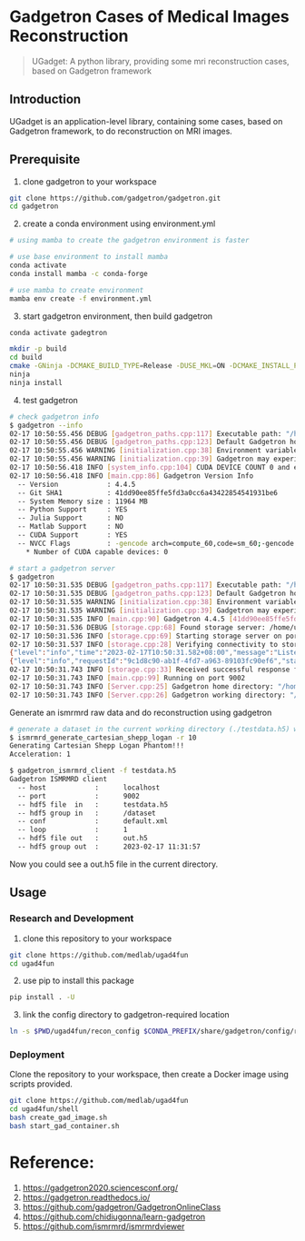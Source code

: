# Gadgetron Cases of Medical Images Reconstruction

> UGadget: A python library, providing some mri reconstruction cases, based on Gadgetron framework

## Introduction

UGadget is an application-level library, containing some cases, based on Gadgetron framework, to do reconstruction on MRI images.  

## Prerequisite
1. clone gadgetron to your workspace
```bash
git clone https://github.com/gadgetron/gadgetron.git
cd gadgetron
```
2. create a conda environment using environment.yml
```bash
# using mamba to create the gadgetron environment is faster

# use base environment to install mamba
conda activate
conda install mamba -c conda-forge

# use mamba to create environment
mamba env create -f environment.yml
```
3. start gadgetron environment, then build gadgetron
```bash
conda activate gadegtron

mkdir -p build
cd build
cmake -GNinja -DCMAKE_BUILD_TYPE=Release -DUSE_MKL=ON -DCMAKE_INSTALL_PREFIX=${CONDA_PREFIX} ../
ninja
ninja install
```
4. test gadgetron
```bash
# check gadgetron info
$ gadgetron --info
02-17 10:50:55.456 DEBUG [gadgetron_paths.cpp:117] Executable path: "/home/uih/miniconda3/envs/gadgetron/bin/gadgetron"
02-17 10:50:55.456 DEBUG [gadgetron_paths.cpp:123] Default Gadgetron home: "/home/uih/miniconda3/envs/gadgetron"
02-17 10:50:55.456 WARNING [initialization.cpp:38] Environment variable 'OMP_WAIT_POLICY' not set to 'PASSIVE'.
02-17 10:50:55.456 WARNING [initialization.cpp:39] Gadgetron may experience serious performance issues under heavy load (multiple simultaneous reconstructions, etc.)
02-17 10:50:56.418 INFO [system_info.cpp:104] CUDA DEVICE COUNT 0 and error number 35
02-17 10:50:56.418 INFO [main.cpp:86] Gadgetron Version Info
  -- Version            : 4.4.5
  -- Git SHA1           : 41dd90ee85ffe5fd3a0cc6a43422854541931be6
  -- System Memory size : 11964 MB
  -- Python Support     : YES
  -- Julia Support      : NO
  -- Matlab Support     : NO
  -- CUDA Support       : YES
  -- NVCC Flags         : -gencode arch=compute_60,code=sm_60;-gencode arch=compute_61,code=sm_61;-gencode arch=compute_70,code=sm_70;-gencode arch=compute_75,code=sm_75;-gencode arch=compute_80,code=sm_80;-gencode arch=compute_86,code=sm_86 --std=c++17
    * Number of CUDA capable devices: 0

# start a gadgetron server
$ gadgetron
02-17 10:50:31.535 DEBUG [gadgetron_paths.cpp:117] Executable path: "/home/uih/miniconda3/envs/gadgetron/bin/gadgetron"
02-17 10:50:31.535 DEBUG [gadgetron_paths.cpp:123] Default Gadgetron home: "/home/uih/miniconda3/envs/gadgetron"
02-17 10:50:31.535 WARNING [initialization.cpp:38] Environment variable 'OMP_WAIT_POLICY' not set to 'PASSIVE'.
02-17 10:50:31.535 WARNING [initialization.cpp:39] Gadgetron may experience serious performance issues under heavy load (multiple simultaneous reconstructions, etc.)
02-17 10:50:31.535 INFO [main.cpp:90] Gadgetron 4.4.5 [41dd90ee85ffe5fd3a0cc6a43422854541931be6]
02-17 10:50:31.536 DEBUG [storage.cpp:68] Found storage server: /home/uih/miniconda3/envs/gadgetron/bin/mrd-storage-server
02-17 10:50:31.536 INFO [storage.cpp:69] Starting storage server on port 9112
02-17 10:50:31.537 INFO [storage.cpp:28] Verifying connectivity to storage server...
{"level":"info","time":"2023-02-17T10:50:31.582+08:00","message":"Listening on port 9112"}
{"level":"info","requestId":"9c1d8c90-ab1f-4fd7-a963-89103fc90ef6","status":200,"method":"GET","path":"/healthcheck","query":"","latencyMs":1.56,"time":"2023-02-17T10:50:31.743+08:00","message":"request completed"}
02-17 10:50:31.743 INFO [storage.cpp:33] Received successful response from storage server.
02-17 10:50:31.743 INFO [main.cpp:99] Running on port 9002
02-17 10:50:31.743 INFO [Server.cpp:25] Gadgetron home directory: "/home/uih/miniconda3/envs/gadgetron"
02-17 10:50:31.743 INFO [Server.cpp:26] Gadgetron working directory: "/tmp/gadgetron/"
```

Generate an ismrmrd raw data and do reconstruction using gadgetron
```bash
# generate a dataset in the current working directory (./testdata.h5) with 8 coils and 10 repetitions.
$ ismrmrd_generate_cartesian_shepp_logan -r 10
Generating Cartesian Shepp Logan Phantom!!!
Acceleration: 1

$ gadgetron_ismrmrd_client -f testdata.h5
Gadgetron ISMRMRD client
  -- host            :      localhost
  -- port            :      9002
  -- hdf5 file  in   :      testdata.h5
  -- hdf5 group in   :      /dataset
  -- conf            :      default.xml
  -- loop            :      1
  -- hdf5 file out   :      out.h5
  -- hdf5 group out  :      2023-02-17 11:31:57
```
Now you could see a out.h5 file in the current directory.

## Usage

### Research and Development  

1. clone this repository to your workspace
```bash
git clone https://github.com/medlab/ugad4fun
cd ugad4fun
```
2. use pip to install this package
```bash
pip install . -U
```
3. link the config directory to gadgetron-required location
```bash
ln -s $PWD/ugad4fun/recon_config $CONDA_PREFIX/share/gadgetron/config/recon_config
```

### Deployment  

Clone the repository to your workspace, then create a Docker image using scripts provided.
```bash
git clone https://github.com/medlab/ugad4fun
cd ugad4fun/shell
bash create_gad_image.sh
bash start_gad_container.sh
```

# Reference:
1. https://gadgetron2020.sciencesconf.org/
2. https://gadgetron.readthedocs.io/
3. https://github.com/gadgetron/GadgetronOnlineClass
4. https://github.com/chidiugonna/learn-gadgetron
5. https://github.com/ismrmrd/ismrmrdviewer
